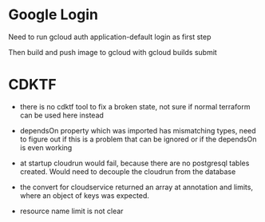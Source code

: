 # Google Login

Need to run gcloud auth application-default login as first step

Then build and push image to gcloud with gcloud builds submit


# CDKTF

- there is no cdktf tool to fix a broken state, not sure if normal terraform can be used here instead
- dependsOn property which was imported has mismatching types, need to figure out if this is a problem that can be ignored or if the dependsOn is even working

- at startup cloudrun would fail, because there are no postgresql tables created. Would need to decouple the cloudrun from the database

- the convert for cloudservice returned an array at annotation and limits, where an object of keys was expected.

- resource name limit is not clear